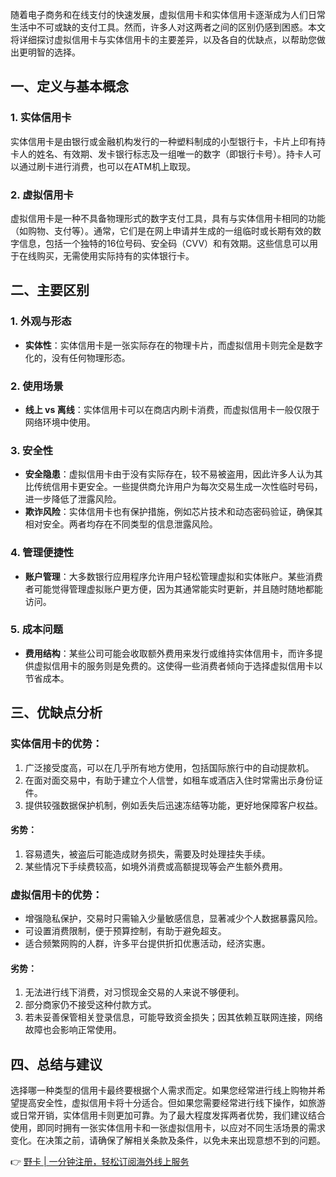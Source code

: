 随着电子商务和在线支付的快速发展，虚拟信用卡和实体信用卡逐渐成为人们日常生活中不可或缺的支付工具。然而，许多人对这两者之间的区别仍感到困惑。本文将详细探讨虚拟信用卡与实体信用卡的主要差异，以及各自的优缺点，以帮助您做出更明智的选择。

## 一、定义与基本概念

### 1. 实体信用卡

实体信用卡是由银行或金融机构发行的一种塑料制成的小型银行卡，卡片上印有持卡人的姓名、有效期、发卡银行标志及一组唯一的数字（即银行卡号）。持卡人可以通过刷卡进行消费，也可以在ATM机上取现。

### 2. 虚拟信用卡

虚拟信用卡是一种不具备物理形式的数字支付工具，具有与实体信用卡相同的功能（如购物、支付等）。通常，它们是在网上申请并生成的一组临时或长期有效的数字信息，包括一个独特的16位号码、安全码（CVV）和有效期。这些信息可以用于在线购买，无需使用实际持有的实体银行卡。

## 二、主要区别

### 1. 外观与形态

- **实体性**：实体信用卡是一张实际存在的物理卡片，而虚拟信用卡则完全是数字化的，没有任何物理形态。

### 2. 使用场景

- **线上 vs 离线**：实体信用卡可以在商店内刷卡消费，而虚拟信用卡一般仅限于网络环境中使用。

### 3. 安全性

- **安全隐患**：虚拟信用卡由于没有实际存在，较不易被盗用，因此许多人认为其比传统信用卡更安全。一些提供商允许用户为每次交易生成一次性临时号码，进一步降低了泄露风险。
- **欺诈风险**：实体信用卡也有保护措施，例如芯片技术和动态密码验证，确保其相对安全。两者均存在不同类型的信息泄露风险。

### 4. 管理便捷性

- **账户管理**：大多数银行应用程序允许用户轻松管理虚拟和实体账户。某些消费者可能觉得管理虚拟账户更方便，因为其通常能实时更新，并且随时随地都能访问。

### 5. 成本问题

- **费用结构**：某些公司可能会收取额外费用来发行或维持实体信用卡，而许多提供虚拟信用卡的服务则是免费的。这使得一些消费者倾向于选择虚拟信用卡以节省成本。

## 三、优缺点分析

### 实体信用卡的优势：

1. 广泛接受度高，可以在几乎所有地方使用，包括国际旅行中的自动提款机。
2. 在面对面交易中，有助于建立个人信誉，如租车或酒店入住时常需出示身份证件。
3. 提供较强数据保护机制，例如丢失后迅速冻结等功能，更好地保障客户权益。

#### 劣势：

1. 容易遗失，被盗后可能造成财务损失，需要及时处理挂失手续。
2. 某些情况下手续费较高，如境外消费或高额提现等会产生额外费用。

### 虚拟信用卡的优势：

- 增强隐私保护，交易时只需输入少量敏感信息，显著减少个人数据暴露风险。
- 可设置消费限制，便于预算控制，有助于避免超支。
- 适合频繁网购的人群，许多平台提供折扣优惠活动，经济实惠。

#### 劣势：

1. 无法进行线下消费，对习惯现金交易的人来说不够便利。
2. 部分商家仍不接受这种付款方式。
3. 若未妥善保管相关登录信息，可能导致资金损失；因其依赖互联网连接，网络故障也会影响正常使用。

## 四、总结与建议

选择哪一种类型的信用卡最终要根据个人需求而定。如果您经常进行线上购物并希望提高安全性，虚拟信用卡将十分适合。但如果您需要经常进行线下操作，如旅游或日常开销，实体信用卡则更加可靠。为了最大程度发挥两者优势，我们建议结合使用，即同时拥有一张实体信用卡和一张虚拟信用卡，以应对不同生活场景的需求变化。在决策之前，请确保了解相关条款及条件，以免未来出现意想不到的问题。

👉 [野卡 | 一分钟注册，轻松订阅海外线上服务](https://bit.ly/bewildcard)